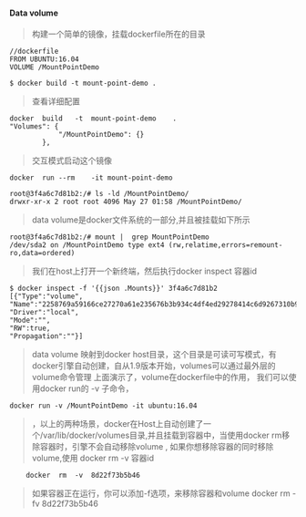 #### Data volume

> 构建一个简单的镜像，挂载dockerfile所在的目录

    //dockerfile
    FROM UBUNTU:16.04
    VOLUME /MountPointDemo

    $ docker build -t mount-point-demo .

> 查看详细配置

    docker	build	-t	mount-point-demo	.
    "Volumes": {
                "/MountPointDemo": {}
            },

> 交互模式启动这个镜像

    docker	run	--rm	-it	mount-point-demo

    root@3f4a6c7d81b2:/# ls -ld /MountPointDemo/
    drwxr-xr-x 2 root root 4096 May 27 01:58 /MountPointDemo/

> data volume是docker文件系统的一部分,并且被挂载如下所示

    root@3f4a6c7d81b2:/# mount |  grep MountPointDemo
    /dev/sda2 on /MountPointDemo type ext4 (rw,relatime,errors=remount-ro,data=ordered)
  
>我们在host上打开一个新终端，然后执行docker inspect 容器id

    $ docker inspect -f '{{json .Mounts}}' 3f4a6c7d81b2 
    [{"Type":"volume",
    "Name":"2258769a59166ce27270a61e235676b3b934c4df4ed29278414c6d9267310b9d","Source":"/var/lib/docker/volumes/2258769a59166ce27270a61e235676b3b934c4df4ed29278414c6d9267310b9d/_data","Destination":"/MountPointDemo",
    "Driver":"local",
    "Mode":"",
    "RW":true,
    "Propagation":""}]

> data volume 映射到docker host目录，这个目录是可读可写模式，有docker引擎自动创建，自从1.9版本开始，volumes可以通过最外层的volume命令管理
> 上面演示了，volume在dockerfile中的作用， 我们可以使用docker run的 -v <container mount point path>子命令，

    docker run -v /MountPointDemo -it ubuntu:16.04

>，以上的两种场景，docker在Host上自动创建了一个/var/lib/docker/volumes目录,并且挂载到容器中，当使用docker rm移除容器时，引擎不会自动移除volume
>, 如果你想移除容器的同时移除volume,使用 docker rm -v 容器id

    	docker	rm	-v	8d22f73b5b46	

> 如果容器正在运行，你可以添加-f选项，来移除容器和volume
    	docker	rm	-fv	8d22f73b5b46	

